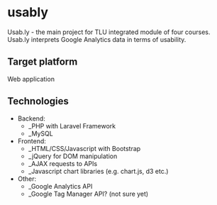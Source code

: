 # usably
Usab.ly - the main project for TLU integrated module of four courses. Usab.ly interprets Google Analytics data in terms of usability.

## Target platform
  Web application

## Technologies
* Backend:
  - _PHP with Laravel Framework
  - _MySQL
* Frontend:
	- _HTML/CSS/Javascript with Bootstrap
	- _jQuery for DOM manipulation
	- _AJAX requests to APIs
	- _Javascript chart libraries (e.g. chart.js, d3 etc.)
* Other:
	- _Google Analytics API
	- _Google Tag Manager API? (not sure yet)
